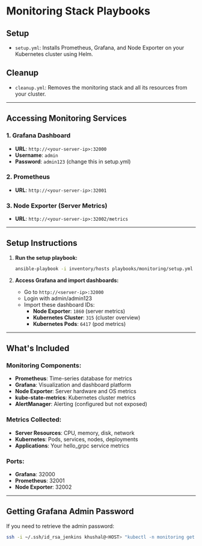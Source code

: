 # Monitoring Stack Playbooks

## Setup
- `setup.yml`: Installs Prometheus, Grafana, and Node Exporter on your Kubernetes cluster using Helm.

## Cleanup
- `cleanup.yml`: Removes the monitoring stack and all its resources from your cluster.

---

## Accessing Monitoring Services

### 1. Grafana Dashboard
- **URL**: `http://<your-server-ip>:32000`
- **Username**: `admin`
- **Password**: `admin123` (change this in setup.yml)

### 2. Prometheus
- **URL**: `http://<your-server-ip>:32001`

### 3. Node Exporter (Server Metrics)
- **URL**: `http://<your-server-ip>:32002/metrics`

---

## Setup Instructions

1. **Run the setup playbook:**
   ```bash
   ansible-playbook -i inventory/hosts playbooks/monitoring/setup.yml
   ```

2. **Access Grafana and import dashboards:**
   - Go to `http://<server-ip>:32000`
   - Login with admin/admin123
   - Import these dashboard IDs:
     - **Node Exporter**: `1860` (server metrics)
     - **Kubernetes Cluster**: `315` (cluster overview)
     - **Kubernetes Pods**: `6417` (pod metrics)

---

## What's Included

### Monitoring Components:
- **Prometheus**: Time-series database for metrics
- **Grafana**: Visualization and dashboard platform
- **Node Exporter**: Server hardware and OS metrics
- **kube-state-metrics**: Kubernetes cluster metrics
- **AlertManager**: Alerting (configured but not exposed)

### Metrics Collected:
- **Server Resources**: CPU, memory, disk, network
- **Kubernetes**: Pods, services, nodes, deployments
- **Applications**: Your hello_grpc service metrics

### Ports:
- **Grafana**: 32000
- **Prometheus**: 32001  
- **Node Exporter**: 32002

---

## Getting Grafana Admin Password
If you need to retrieve the admin password:
```bash
ssh -i ~/.ssh/id_rsa_jenkins khushal@<HOST> "kubectl -n monitoring get secret prometheus-grafana -o jsonpath='{.data.admin-password}' | base64 -d"
```
